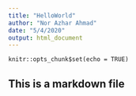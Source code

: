 ```yaml
---
title: "HelloWorld"
author: "Nor Azhar Ahmad"
date: "5/4/2020"
output: html_document
---
```


```{r setup, include=FALSE}
knitr::opts_chunk$set(echo = TRUE)
```

## This is a markdown file
